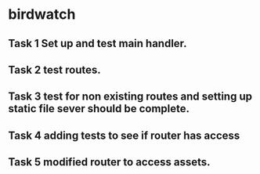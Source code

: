 # birdwatch

## Task 1 Set up and test main handler.
## Task 2 test routes.
## Task 3 test for non existing routes and setting up static file sever should be complete.
## Task 4 adding tests to see if router has access
## Task 5 modified router to access assets. 
